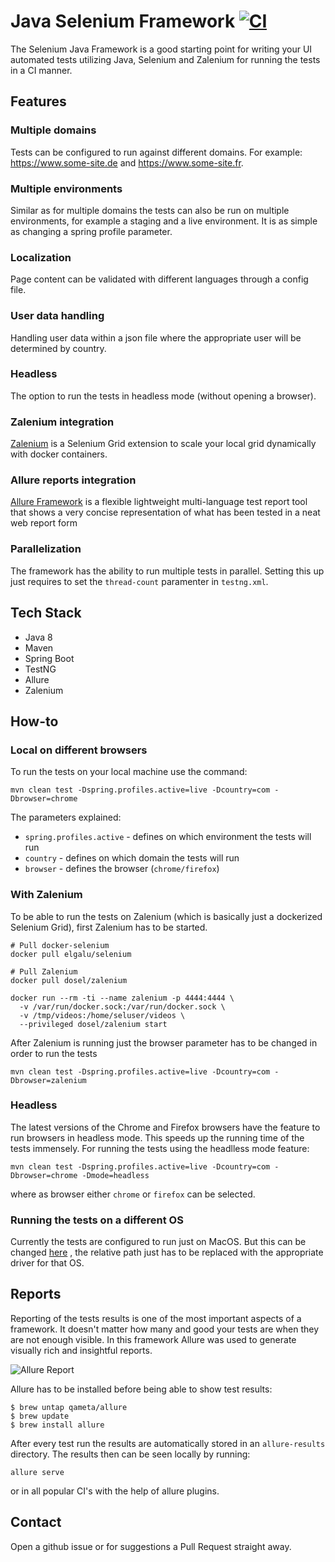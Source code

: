# Java Selenium Framework [![CI](https://github.com/edinc/java-selenium-framework/actions/workflows/ci.yml/badge.svg)](https://github.com/edinc/java-selenium-framework/actions/workflows/ci.yml)

The Selenium Java Framework is a good starting point for writing your UI automated tests utilizing Java,
Selenium and Zalenium for running the tests in a CI manner.

## Features
### Multiple domains
Tests can be configured to run against different domains. For example:
https://www.some-site.de and https://www.some-site.fr.

### Multiple environments
Similar as for multiple domains the tests can also be run on multiple environments,
for example a staging and a live environment. It is as simple as changing a spring profile parameter.

### Localization
Page content can be validated with different languages through a config file.

### User data handling
Handling user data within a json file where the appropriate user will be determined by country.

### Headless
The option to run the tests in headless mode (without opening a browser).

### Zalenium integration
[Zalenium](https://github.com/zalando/zalenium) is a Selenium Grid extension to scale your local grid dynamically with docker containers.

### Allure reports integration
[Allure Framework](https://github.com/allure-framework/allure2) is a flexible lightweight multi-language test report tool that shows a very concise representation of what has been tested in a neat web report form

### Parallelization
The framework has the ability to run multiple tests in parallel. Setting this up just requires to set the `thread-count` paramenter in `testng.xml`.

## Tech Stack
* Java 8
* Maven
* Spring Boot
* TestNG
* Allure
* Zalenium

## How-to
### Local on different browsers
To run the tests on your local machine use the command:

```
mvn clean test -Dspring.profiles.active=live -Dcountry=com -Dbrowser=chrome
```

The parameters explained:
* `spring.profiles.active` - defines on which environment the tests will run
* `country` - defines on which domain the tests will run
* `browser` - defines the browser (`chrome/firefox`)


### With Zalenium
To be able to run the tests on Zalenium (which is basically just a dockerized Selenium Grid), first Zalenium has to be started.
```
# Pull docker-selenium
docker pull elgalu/selenium

# Pull Zalenium
docker pull dosel/zalenium

docker run --rm -ti --name zalenium -p 4444:4444 \
  -v /var/run/docker.sock:/var/run/docker.sock \
  -v /tmp/videos:/home/seluser/videos \
  --privileged dosel/zalenium start
```

After Zalenium is running just the browser parameter has to be changed in order to run the tests

```
mvn clean test -Dspring.profiles.active=live -Dcountry=com -Dbrowser=zalenium
```

### Headless
The latest versions of the Chrome and Firefox browsers have the feature to run browsers in headless mode. This speeds up the running time of the tests immensely. For running the tests using the headlless mode feature:

```
mvn clean test -Dspring.profiles.active=live -Dcountry=com -Dbrowser=chrome -Dmode=headless
```

where as browser either `chrome` or `firefox` can be selected.

### Running the tests on a different OS
Currently the tests are configured to run just on MacOS. But this can be changed [here](https://github.com/edinc/java-selenium-framework/blob/master/src/main/java/selenium/driver/DriverManager.java#L21) , the relative path just has to be replaced with the appropriate driver for that OS.

## Reports

Reporting of the tests results is one of the most important aspects of a framework. It doesn't matter how many and good your tests are when they are not enough visible. In this framework Allure was used to generate
visually rich and insightful reports.

![Allure Report](.github/allure-img.png)

Allure has to be installed before being able to show test results:

```
$ brew untap qameta/allure
$ brew update
$ brew install allure
```

After every test run the results are automatically stored in an `allure-results` directory. The results then can be seen locally by running:

```
allure serve
```

or in all popular CI's with the help of allure plugins.
## Contact

Open a github issue or for suggestions a Pull Request straight away.